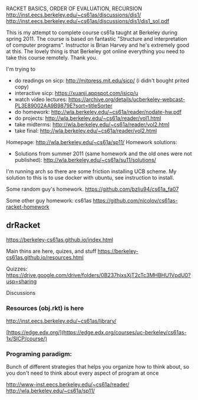RACKET BASICS, ORDER OF EVALUATION, RECURSION
http://inst.eecs.berkeley.edu/~cs61as/discussions/dis1/
http://inst.eecs.berkeley.edu/~cs61as/discussions/dis1/dis1_sol.pdf


This is my attempt to complete course cs61a taught at Berkeley during spring 2011.
The course is based on fantastic "Structure and interpretation of computer programs".
Instructor is Brian Harvey and he's extremely good at this.
The lovely thing is that Berkeley got online everything you need to take this course remotely. Thank you.

I'm trying to
 - do readings on sicp: http://mitpress.mit.edu/sicp/ (i didn't bought prited copy)
 - interactive sicp: https://xuanji.appspot.com/isicp/u
 - watch video lectures: https://archive.org/details/ucberkeley-webcast-PL3E89002AA9B9879E?sort=titleSorter
 - do homework: http://wla.berkeley.edu/~cs61a/reader/nodate-hw.pdf
 - do projects: http://wla.berkeley.edu/~cs61a/reader/vol1.html
 - take midterms: http://wla.berkeley.edu/~cs61a/reader/vol2.html
 - take final: http://wla.berkeley.edu/~cs61a/reader/vol2.html

Homepage: http://wla.berkeley.edu/~cs61a/sp11/
Homework solutions:
 - Solutions from summer 2011 (same homework and the old ones were not published): http://wla.berkeley.edu/~cs61a/su11/solutions/

I'm running arch so there are some friction installing UCB scheme. My solution to this is to use docker with ubuntu, see instruction to install.

Some random guy's homework.
https://github.com/bzliu94/cs61a_fa07

Some other guy homework: cs61as
https://github.com/nicolov/cs61as-racket-homework

## drRacket
https://berkeley-cs61as.github.io/index.html

Main thins are here, quizes, and stuff
https://berkeley-cs61as.github.io/resources.html

Quizzes:
https://drive.google.com/drive/folders/0B237hjxsXjT2cTc3MHBHU1VpdU0?usp=sharing

Discussions

### Resources (obj.rkt) is here
http://inst.eecs.berkeley.edu/~cs61as/library/

[https://edge.edx.org/](https://edge.edx.org/courses/uc-berkeley/cs61as-1x/SICP/course/)


### Programing paradigm:
Bunch of different strategies that helps you organize how to think about, so you
don't need to think about every aspect of program at once


http://www-inst.eecs.berkeley.edu/~cs61a/reader/
http://wla.berkeley.edu/~cs61a/sp11/

